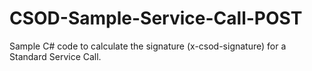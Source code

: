 # CSOD-Sample-Service-Call-POST
Sample C# code to calculate the signature (x-csod-signature) for a Standard Service Call.
